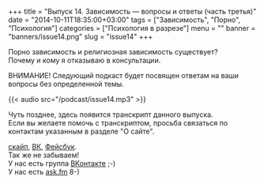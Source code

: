 +++
title = "Выпуск 14. Зависимость — вопросы и ответы (часть третья)"
date = "2014-10-11T18:35:00+03:00"
tags = ["Зависимость", "Порно", "Психология"]
categories = ["Психология в разрезе"]
menu = ""
banner = "banners/issue14.png"
slug = "issue14"
+++

Порно зависимость и религиозная зависимость существует?<br>
Почему и кому я отказываю в консультации.

ВНИМАНИЕ! Следующий подкаст будет посвящен ответам на ваши вопросы без определенной темы.

{{< audio src="/podcast/issue14.mp3" >}}
<!--more-->

Чуть позднее, здесь появится транскрипт данного выпуска.<br>
Если вы желаете помочь с транскриптом, просьба связаться по контактам указанным в разделе "О сайте".


<a href="skype:fpsiholog?userinfo">скайп</a>, <a href="https://vk.com/sunnybunnyf">ВК</a>, <a href="https://www.facebook.com/SunnyBunnyF">Фейсбук</a>.<br>
Так же не забываем!<br>
У нас есть группа <a href="https://vk.com/fpsiholog">ВКонтакте</a> ;-)<br>
У нас есть <a href="http://ask.fm/fpsiholog">ask.fm</a> 8-)